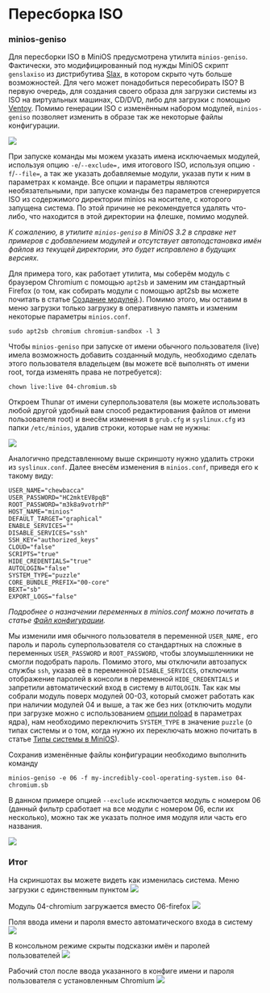 # Пересборка ISO

### minios-geniso

Для пересборки ISO в MiniOS предусмотрена утилита `minios-geniso`. Фактически, это модифицированный под нужды MiniOS скрипт `genslaxiso` из дистрибутива [Slax](https://www.slax.org/), в котором скрыто чуть больше возможностей. Для чего может понадобиться пересобирать ISO? В первую очередь, для создания своего образа для загрузки системы из ISO на виртуальных машинах, CD/DVD, либо для загрузки с помощью [Ventoy](https://www.ventoy.net/en/index.html). Помимо генерации ISO с изменённым набором модулей, `minios-geniso` позволяет изменить в образе так же некоторые файлы конфигурации.

![](images/75fabdc913eb5bea7a4aa.png)

При запуске команды мы можем указать имена исключаемых модулей, используя опцию `-e`/`--exclude=,` имя итогового ISO, используя опцию `-f`/`--file=`, а так же указать добавляемые модули, указав пути к ним в параметрах к команде. Все опции и параметры являются необязательными, при запуске команды без параметров сгенерируется ISO из содержимого директории minios на носителе, с которого запущена система. По этой причине не рекомендуется удалять что-либо, что находится в этой директории на флешке, помимо модулей.

_К сожалению, в утилите `minios-geniso` в MiniOS 3.2 в справке нет примеров с добавлением модулей и отсутствует автоподстановка имён файлов из текущей директории, это будет исправлено в будущих версиях._

Для примера того, как работает утилита, мы соберём модуль с браузером Chromium с помощью `apt2sb` и заменим им стандартный Firefox (о том, как собирать модули с помощью apt2sb вы можете почитать в статье [Создание модулей](https://telegra.ph/Sozdanie-modulej-08-19).). Помимо этого, мы оставим в меню загрузки только загрузку в оперативную память и изменим некоторые параметры `minios.conf`.
```
sudo apt2sb chromium chromium-sandbox -l 3
```

Чтобы `minios-geniso` при запуске от имени обычного пользователя (live) имела возможность добавить созданный модуль, необходимо сделать этого пользователя владельцем (вы можете всё выполнять от имени root, тогда изменять права не потребуется):
```
chown live:live 04-chromium.sb
```

Откроем Thunar от имени суперпользователя (вы можете использовать любой другой удобный вам способ редактирования файлов от имени пользователя root) и внесём изменения в `grub.cfg` и `syslinux.cfg` из папки `/etc/minios`, удалив строки, которые нам не нужны:

![](images/2fcb56652b41279338db7.png)

Аналогично представленному выше скриншоту нужно удалить строки из `syslinux.conf`. Далее внесём изменения в `minios.conf`, приведя его к такому виду:
```
USER_NAME="chewbacca"
USER_PASSWORD="HC2mktEV8pqB"
ROOT_PASSWORD="m3k8a9votrhP"
HOST_NAME="minios"
DEFAULT_TARGET="graphical"
ENABLE_SERVICES=""
DISABLE_SERVICES="ssh"
SSH_KEY="authorized_keys"
CLOUD="false"
SCRIPTS="true"
HIDE_CREDENTIALS="true"
AUTOLOGIN="false"
SYSTEM_TYPE="puzzle"
CORE_BUNDLE_PREFIX="00-core"
BEXT="sb"
EXPORT_LOGS="false"
```

_Подробнее о назначении переменных в minios.conf можно почитать в статье_ [_Файл конфигурации_](configuration-file)_._

Мы изменили имя обычного пользователя в переменной `USER_NAME,` его пароль и пароль суперпользователя со стандартных на сложные в переменных `USER_PASSWORD` и `ROOT_PASSWORD`, чтобы злоумышленники не смогли подобрать пароль. Помимо этого, мы отключили автозапуск службы `ssh`, указав её в переменной `DISABLE_SERVICES`, отключили отображение паролей в консоли в переменной `HIDE_CREDENTIALS` и запретили автоматический вход в систему в `AUTOLOGIN`. Так как мы собрали модуль поверх модулей 00-03, который сможет работать как при наличии модулей 04 и выше, а так же без них (отключить модули при загрузке можно с использованием [опции noload](command-line-parameters) в параметрах ядра), нам необходимо переключить `SYSTEM_TYPE` в значение `puzzle` (о типах системы и о том, когда нужно их переключать можно почитать в статье [Типы системы в MiniOS](https://telegra.ph/Tipy-sistemy-v-MiniOS-08-16)).

Сохранив изменённые файлы конфигурации необходимо выполнить команду
```
minios-geniso -e 06 -f my-incredibly-cool-operating-system.iso 04-chromium.sb
```

В данном примере опцией `--exclude` исключается модуль с номером 06 (данный фильтр сработает на все модули с номером 06, если их несколько), можно так же указать полное имя модуля или часть его названия.

![](images/cf25404b4c36e121c0277.png)

### Итог

На скриншотах вы можете видеть как изменилась система.
Меню загрузки с единственным пунктом
![](images/b15d2a28cdf9cfbc5ca10.png)

Модуль 04-chromium загружается вместо 06-firefox
![](images/e90991a3db3935d849334.png)

Поля ввода имени и пароля вместо автоматического входа в систему
![](images/3e85246bffef78f4f461c.png)

В консольном режиме скрыты подсказки имён и паролей пользователей
![](images/753cc24cac53dc5115098.png)

Рабочий стол после ввода указанного в конфиге имени и пароля пользователя с установленным Chromium
![](images/23be6f263a5496c0148f5.png)